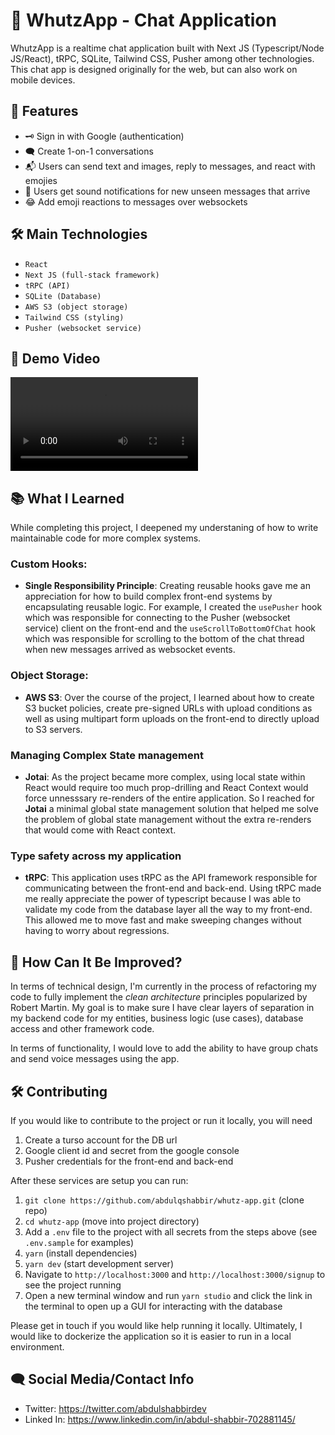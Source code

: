 # 📱 WhutzApp - Chat Application

WhutzApp is a realtime chat application built with Next JS (Typescript/Node JS/React), tRPC, SQLite, Tailwind CSS, Pusher among other technologies. This chat app is designed originally for the web, but can also work on mobile devices.

## 🚀 Features

- 🗝 Sign in with Google (authentication)
- 🗨 Create 1-on-1 conversations
- 📬 Users can send text and images, reply to messages, and react with emojies
- 🔔 Users get sound notifications for new unseen messages that arrive
- 😂 Add emoji reactions to messages over websockets

## 🛠️ Main Technologies
- `React`
- `Next JS (full-stack framework)`
- `tRPC (API)`
- `SQLite (Database)`
- `AWS S3 (object storage)`
- `Tailwind CSS (styling)`
- `Pusher (websocket service)`

##  🎥 Demo Video
<video src="https://youtu.be/BvImlDa79ho" controls="controls" style="max-width: 730px;"></video>

## 📚 What I Learned

While completing this project, I deepened my understaning of how to write maintainable code for more complex systems.

### Custom Hooks:

- **Single Responsibility Principle**: Creating reusable hooks gave me an appreciation for how to build complex front-end systems by encapsulating reusable logic.  For example, I created the `usePusher` hook which was responsible for connecting to the Pusher (websocket service) client on the front-end and the `useScrollToBottomOfChat` hook which was responsible for scrolling to the bottom of the chat thread when new messages arrived as websocket events.

### Object Storage:

- **AWS S3**: Over the course of the project, I learned about how to create S3 bucket policies, create pre-signed URLs with upload conditions as well as using multipart form uploads on the front-end to directly upload to S3 servers.

### Managing Complex State management
- **Jotai**: As the project became more complex, using local state within React would require too much prop-drilling and React Context would force unnesssary re-renders of the entire application. So I reached for **Jotai** a minimal global state management solution that helped me solve the problem of global state management without the extra re-renders that would come with React context.

### Type safety across my application
- **tRPC**: This application uses tRPC as the API framework responsible for communicating between the front-end and back-end. Using tRPC made me really appreciate the power of typescript because I was able to validate my code from the database layer all the way to my front-end. This allowed me to move fast and make sweeping changes without having to worry about regressions.

## 🤔 How Can It Be Improved?
In terms of technical design, I'm currently in the process of refactoring my code to fully implement the *clean architecture* principles popularized by Robert Martin. My goal is to make sure I have clear layers of separation in my backend code for my entities, business logic (use cases), database access and other framework code.

In terms of functionality, I would love to add the ability to have group chats and send voice messages using the app.

## 🛠️ Contributing
If you would like to contribute to the project or run it locally, you will need
1. Create a turso account for the DB url
2. Google client id and secret from the google console
3. Pusher credentials for the front-end and back-end

After these services are setup you can run:
1. `git clone https://github.com/abdulqshabbir/whutz-app.git` (clone repo)
2. `cd whutz-app` (move into project directory)
3. Add a `.env` file to the project with all secrets from the steps above (see `.env.sample` for examples)
4. `yarn` (install dependencies)
5. `yarn dev` (start development server)
6. Navigate to `http://localhost:3000` and `http://localhost:3000/signup` to see the project running
7. Open a new terminal window and run `yarn studio` and click the link in the terminal to open up a GUI for interacting with the database

Please get in touch if you would like help running it locally. Ultimately, I would like to dockerize the application so it is easier to run in a local environment.

## 🗨 Social Media/Contact Info
- Twitter: https://twitter.com/abdulshabbirdev
- Linked In: https://www.linkedin.com/in/abdul-shabbir-702881145/

